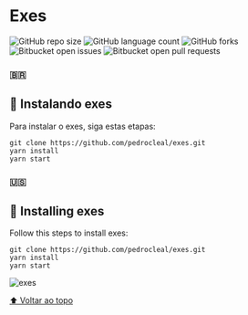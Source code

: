 <h1 id="exes">Exes</h1>

![GitHub repo size](https://img.shields.io/github/repo-size/pedrocleal/exes?style=for-the-badge)
![GitHub language count](https://img.shields.io/github/languages/count/pedrocleal/exes?style=for-the-badge)
![GitHub forks](https://img.shields.io/github/forks/pedrocleal/exes?style=for-the-badge)
![Bitbucket open issues](https://img.shields.io/bitbucket/issues/pedrocleal/exes?style=for-the-badge)
![Bitbucket open pull requests](https://img.shields.io/bitbucket/pr-raw/pedrocleal/exes?style=for-the-badge)

### 🇧🇷

## 🚀 Instalando exes

Para instalar o exes, siga estas etapas:

```
git clone https://github.com/pedrocleal/exes.git
yarn install
yarn start
```

### 🇺🇸

## 🚀 Installing exes

Follow this steps to install exes:

```
git clone https://github.com/pedrocleal/exes.git
yarn install
yarn start
```

![exes](https://user-images.githubusercontent.com/53502542/144300107-4315e627-c736-4783-bd24-1cdfbbe35e0d.png)

[⬆ Voltar ao topo](#exes)<br>
